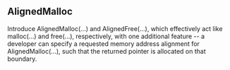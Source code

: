 ## AlignedMalloc

Introduce AlignedMalloc(...) and AlignedFree(...), which effectively act like malloc(...) and free(...), respectively, with one additional feature -- a developer
can specify a requested memory address alignment for AlignedMalloc(...), such that the returned pointer is allocated on that boundary.
